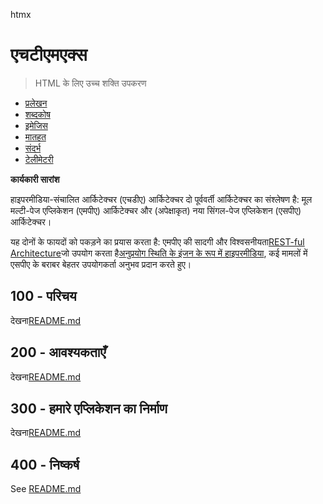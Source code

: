 htmx

# एचटीएमएक्स

> HTML के लिए उच्च शक्ति उपकरण

-   [प्रलेखन](./DOCUMENTATION.md)
-   [शब्दकोष](./GLOSSARY.md)
-   [इमेजिस](./IMAGES.md)
-   [मातहत](./PODMAN.md)
-   [संदर्भ](./REFERENCES.md)
-   [टेलीमेटरी](./TELEMETRY.md)

**कार्यकारी सारांश**

हाइपरमीडिया-संचालित आर्किटेक्चर (एचडीए) आर्किटेक्चर दो पूर्ववर्ती आर्किटेक्चर का संश्लेषण है: मूल मल्टी-पेज एप्लिकेशन (एमपीए) आर्किटेक्चर और (अपेक्षाकृत) नया सिंगल-पेज एप्लिकेशन (एसपीए) आर्किटेक्चर।

यह दोनों के फायदों को पकड़ने का प्रयास करता है: एमपीए की सादगी और विश्वसनीयता[REST-ful Architecture](https://developer.mozilla.org/en-US/docs/Glossary/REST)जो उपयोग करता है[अनुप्रयोग स्थिति के इंजन के रूप में हाइपरमीडिया](https://htmx.org/essays/hateoas/), कई मामलों में एसपीए के बराबर बेहतर उपयोगकर्ता अनुभव प्रदान करते हुए।

## 100 - परिचय

देखना[README.md](./100/README.md)

## 200 - आवश्यकताएँ

देखना[README.md](./200/README.md)

## 300 - हमारे एप्लिकेशन का निर्माण

देखना[README.md](./300/README.md)

## 400 - निष्कर्ष

See [README.md](./400/README.md)
